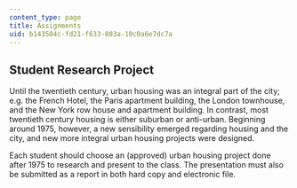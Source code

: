 ```yaml
---
content_type: page
title: Assignments
uid: b143504c-fd21-f633-803a-10c0a6e7dc7a
---
```


Student Research Project
------------------------

Until the twentieth century, urban housing was an integral part of the city; e.g. the French Hotel, the Paris apartment building, the London townhouse, and the New York row house and apartment building. In contrast, most twentieth century housing is either suburban or anti-urban. Beginning around 1975, however, a new sensibility emerged regarding housing and the city, and new more integral urban housing projects were designed.

Each student should choose an (approved) urban housing project done after 1975 to research and present to the class. The presentation must also be submitted as a report in both hard copy and electronic file.